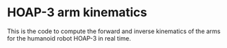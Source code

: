 HOAP-3 arm kinematics
=======================

This is the code to compute the forward and inverse kinematics of the arms for the humanoid robot HOAP-3 in real time.
